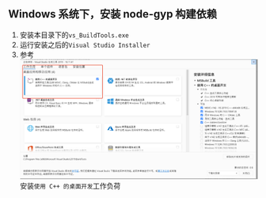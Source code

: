 ## Windows 系统下，安装 node-gyp 构建依赖

1. 安装本目录下的`vs_BuildTools.exe`
2. 运行安装之后的`Visual Studio Installer`
3. 参考![](./vs-build-tools.png) 安装`使用 C++ 的桌面开发`工作负荷
